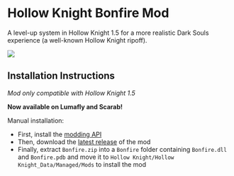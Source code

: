 # Hollow Knight Bonfire Mod

A level-up system in Hollow Knight 1.5 for a more realistic Dark Souls experience (a well-known Hollow Knight ripoff).

![](https://github.com/TheodoreChristianRadu/Bonfire/blob/master/Resources/Bonfy/0.png)

## Installation Instructions

*Mod only compatible with Hollow Knight 1.5*

**Now available on Lumafly and Scarab!**

Manual installation:
+ First, install the [modding API](https://github.com/hk-modding/api)
+ Then, download the [latest release](https://github.com/TheodoreChristianRadu/Bonfire/releases/latest) of the mod
+ Finally, extract `Bonfire.zip` into a `Bonfire` folder containing `Bonfire.dll` and `Bonfire.pdb` and move it to `Hollow Knight/Hollow Knight_Data/Managed/Mods` to install the mod
